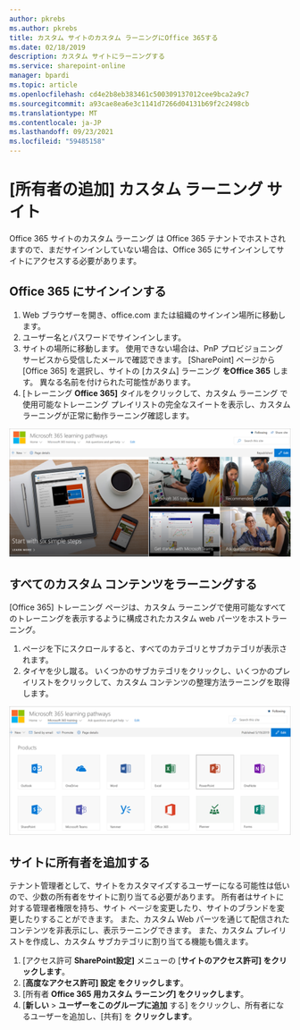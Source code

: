 ```yaml
---
author: pkrebs
ms.author: pkrebs
title: カスタム サイトのカスタム ラーニングにOffice 365する
ms.date: 02/18/2019
description: カスタム サイトにラーニングする
ms.service: sharepoint-online
manager: bpardi
ms.topic: article
ms.openlocfilehash: cd4e2b8eb383461c500309137012cee9bca2a9c7
ms.sourcegitcommit: a93cae8ea6e3c1141d7266d04131b69f2c2498cb
ms.translationtype: MT
ms.contentlocale: ja-JP
ms.lasthandoff: 09/23/2021
ms.locfileid: "59485158"
---
```

# <a name="add-owners-custom-learning-site"></a>[所有者の追加] カスタム ラーニング サイト

Office 365 サイトのカスタム ラーニング は Office 365 テナントでホストされますので、まだサインインしていない場合は、Office 365 にサインインしてサイトにアクセスする必要があります。 

## <a name="sign-in-to-office-365"></a>Office 365 にサインインする 

1.  Web ブラウザーを開き、office.com または組織のサインイン場所に移動します。 
2.  ユーザー名とパスワードでサインインします。
3.  サイトの場所に移動します。 使用できない場合は、PnP プロビジョニング サービスから受信したメールで確認できます。 [SharePoint] ページから [Office 365] を選択し、サイトの [カスタム] ラーニング **をOffice 365** します。 異なる名前を付けられた可能性があります。 
5. [トレーニング **Office 365]** タイルをクリックして、カスタム ラーニング で使用可能なトレーニング プレイリストの完全なスイートを表示し、カスタム ラーニングが正常に動作ラーニング確認します。 

![goto](media/cg-goto.png)

## <a name="view-all-the-custom-learning-content"></a>すべてのカスタム コンテンツをラーニングする
[Office 365] トレーニング ページは、カスタム ラーニングで使用可能なすべてのトレーニングを表示するように構成されたカスタム web パーツをホストラーニング。 

1. ページを下にスクロールすると、すべてのカテゴリとサブカテゴリが表示されます。
2. タイヤを少し蹴る。 いくつかのサブカテゴリをクリックし、いくつかのプレイリストをクリックして、カスタム コンテンツの整理方法ラーニングを取得します。 

![gotoall](media/cg-gotoall.png)

## <a name="add-owners-to-site"></a>サイトに所有者を追加する
テナント管理者として、サイトをカスタマイズするユーザーになる可能性は低いので、少数の所有者をサイトに割り当てる必要があります。 所有者はサイトに対する管理者権限を持ち、サイト ページを変更したり、サイトのブランドを変更したりすることができます。 また、カスタム Web パーツを通じて配信されたコンテンツを非表示にし、表示ラーニングできます。 また、カスタム プレイリストを作成し、カスタム サブカテゴリに割り当てる機能も備えます。  

1. [アクセス許可 **SharePoint設定]** メニューの [**サイトのアクセス許可] をクリックします**。
2. [**高度なアクセス許可] 設定 をクリックします**。
3. [所有者 **Office 365 用カスタム ラーニング] をクリックします**。
4. [**新しい**  >  **ユーザーをこのグループに追加** する] をクリックし、所有者になるユーザーを追加し、[共有] を **クリックします**。

